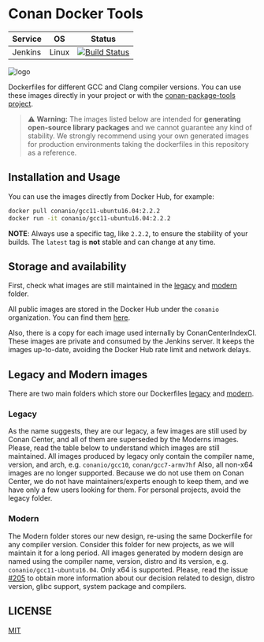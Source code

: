 # Conan Docker Tools

| Service | OS    | Status                                                                                                                                                            |
| ------- | ----- | ----------------------------------------------------------------------------------------------------------------------------------------------------------------- |
| Jenkins | Linux | [![Build Status](https://ci.conan.io/buildStatus/icon?job=ConanDockerTools%2Ftesting%2Fmaster)](https://ci.conan.io/job/ConanDockerTools/job/testing/job/master/) |

![logo](logo.png)

Dockerfiles for different GCC and Clang compiler versions.
You can use these images directly in your project or with the [conan-package-tools project](https://github.com/conan-io/conan-package-tools).

> :warning: **Warning:**
> The images listed below are intended for **generating open-source library packages** and we cannot guarantee any kind of stability. We strongly recommend using your own generated images for production environments taking the dockerfiles in this repository as a reference.

## Installation and Usage

You can use the images directly from Docker Hub, for example:

```bash
docker pull conanio/gcc11-ubuntu16.04:2.2.2
docker run -it conanio/gcc11-ubuntu16.04:2.2.2
```

**NOTE**: Always use a specific tag, like `2.2.2`, to ensure the stability of your builds. The `latest` tag is **not** stable and can change at any time.

## Storage and availability

First, check what images are still maintained in the [legacy](legacy/README.md#official-docker-images) and [modern](modern/README.md#official-docker-images) folder.

All public images are stored in the Docker Hub under the `conanio` organization. You can find them [here](https://hub.docker.com/r/conanio/).

Also, there is a copy for each image used internally by ConanCenterIndexCI. These images are private and consumed by the Jenkins server. It keeps the images up-to-date, avoiding the Docker Hub rate limit and network delays.

## Legacy and Modern images

There are two main folders which store our Dockerfiles [legacy](legacy/) and [modern](modern/).

### Legacy

As the name suggests, they are our legacy, a few images are still used by Conan Center, and all of them are superseded by the Moderns images.
Please, read the table below to understand which images are still maintained. All images produced by legacy only contain the compiler name, version, and arch, e.g. `conanio/gcc10`, `conan/gcc7-armv7hf`
Also, all non-x64 images are no longer supported. Because we do not use them on Conan Center, we do not have maintainers/experts enough to keep them, and we have only a few users looking for them.
For personal projects, avoid the legacy folder.

### Modern

The Modern folder stores our new design, re-using the same Dockerfile for any compiler version. Consider this folder for new projects, as we will maintain it for a long period. All images generated by modern design are named using the compiler name, version, distro and its version, e.g. `conanio/gcc11-ubuntu16.04`. Only x64 is supported. Please, read the issue [#205](https://github.com/conan-io/conan-docker-tools/issues/205) to obtain more information about our decision related to design, distro version, glibc support, system package and compilers.

## LICENSE

[MIT](LICENSE)
